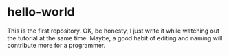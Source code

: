 # hello-world
This is the first repository.
OK, be honesty, I just write it while watching out the tutorial at the same time.
Maybe, a good habit of editing and naming will contribute more for a programmer.
